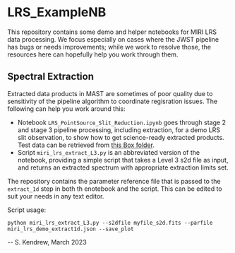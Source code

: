 # LRS_ExampleNB

This repository contains some demo and helper notebooks for MIRI LRS data processing. We focus especially on cases where the JWST pipeline has bugs or needs improvements; while we work to resolve those, the resources here can hopefully help you work through them.

## Spectral Extraction

Extracted data products in MAST are sometimes of poor quality due to sensitivity of the pipeline algorithm to coordinate regisration issues. The following can help you work around this:

* Notebook ``LRS_PointSource_Slit_Reduction.ipynb`` goes through stage 2 and stage 3 pipeline processing, including extraction, for a demo LRS slit observation, to show how to get science-ready extracted products. Test data can be retrieved from [this Box folder](https://stsci.box.com/s/i2xi18jziu1iawpkom0z2r94kvf9n9kb).
* Script ``miri_lrs_extract_L3.py`` is an abbreviated version of the notebook, providing a simple script that takes a Level 3 s2d file as input, and returns an extracted spectrum with appropriate extraction limits set.

The repository contains the parameter reference file that is passed to the ``extract_1d`` step in both th enotebook and the script. This can be edited to suit your needs in any text editor.

Script usage:

``python miri_lrs_extract_L3.py --s2dfile myfile_s2d.fits --parfile miri_lrs_demo_extract1d.json --save_plot``



-- S. Kendrew, March 2023
